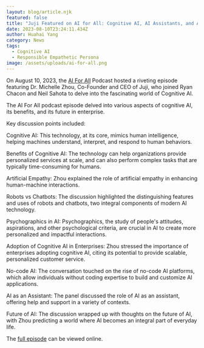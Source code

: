 ```yaml
---
layout: blog/article.njk
featured: false
title: "Juji Featured on AI for All: Cognitive AI, AI Assistants, and Artificial Empathy"
date: 2023-08-10T23:24:11.434Z
author: Huahai Yang
category: News
tags:
  - Cognitive AI
  - Responsible Empathetic Persona
image: /assets/uploads/ai-for-all.png
---
```


On August 10, 2023, the [AI For All](https://www.ai-forall.com/) Podcast hosted a riveting episode featuring Dr. Michelle Zhou, Co-Founder and CEO of Juji, who joined Ryan Chacon and Neil Sahota to delve into the fascinating world of Cognitive AI.

The AI For All podcast episode delved into various aspects of cognitive AI, its benefits, and its future in enterprise.

Key discussion points included:

Cognitive AI: This technology, at its core, mimics human intelligence, helping machines understand, interpret, and respond to human behaviors.

Benefits of Cognitive AI: The technology can help organizations provide personalized services at scale, and can also perform complex tasks that are typically time-consuming for humans.

Artificial Empathy: Zhou explained the role of artificial empathy in enhancing human-machine interactions.

Robots vs Chatbots: The discussion highlighted the distinguishing features and uses of robots and chatbots, two integral components of modern AI technology.

Psychographics in AI: Psychographics, the study of people's attitudes, aspirations, and other psychological criteria, are crucial in AI to create more personalized and impactful interactions.

Adoption of Cognitive AI in Enterprises: Zhou stressed the importance of enterprises adopting cognitive AI, citing its potential to provide scalable, personalized customer service.

No-code AI: The conversation touched on the rise of no-code AI platforms, which allow individuals without coding expertise to build and customize AI applications.

AI as an Assistant: The panel discussed the role of AI as an assistant, offering help and support in a variety of contexts.

Future of AI: The discussion wrapped up with thoughts on the future of AI, with Zhou predicting a world where AI becomes an integral part of everyday life.

The [full episode](https://youtu.be/7imeNnm_U4s?si=La_YxDd9oza_GDpW) can be viewed online.
